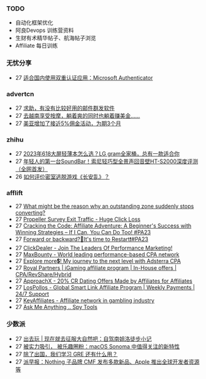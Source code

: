 ### TODO
-  自动化框架优化
-  阿良Devops 训练营资料
-  生财有术精华帖子、航海帖子浏览
-  Affiliate 每日训练

### 无忧分享
<!-- ruyo:START -->
-  27 [适合国内使用双重认证应用：Microsoft Authenticator](https://51.ruyo.net/18474.html)<!-- ruyo:END -->

### advertcn
<!-- advertcn:START -->
-  27 [求助，有没有比较好用的邮件群发软件](https://www.advertcn.com/forum.php?mod=viewthread&tid=112297)
-  27 [去越南享受按摩，躺着爽的同时也躺着赚美金……](https://www.advertcn.com/forum.php?mod=viewthread&tid=112296)
-  27 [美亚增加了接近5%佣金活动，为期3个月](https://www.advertcn.com/forum.php?mod=viewthread&tid=112294)<!-- advertcn:END -->

### zhihu
<!-- zhihu:START -->
-  27 [2023年618大屏轻薄本怎么选？LG gram全家桶，总有一款适合你](http://zhuanlan.zhihu.com/p/632641888?utm_campaign=rss&utm_medium=rss&utm_source=rss&utm_content=title)
-  27 [年轻人的第一台SoundBar！索尼轻巧型全景声回音壁HT-S2000深度评测（全网首发）](http://zhuanlan.zhihu.com/p/630990296?utm_campaign=rss&utm_medium=rss&utm_source=rss&utm_content=title)
-  26 [如何评价密室逃脱游戏《长安乱》？](http://www.zhihu.com/question/563950552/answer/3045961312?utm_campaign=rss&utm_medium=rss&utm_source=rss&utm_content=title)<!-- zhihu:END -->

### afflift
<!-- afflift:START -->
-  27 [What might be the reason why an outstanding zone suddenly stops converting?](https://afflift.com/f/threads/what-might-be-the-reason-why-an-outstanding-zone-suddenly-stops-converting.11685/)
-  27 [Propeller Survey Exit Traffic - Huge Click Loss](https://afflift.com/f/threads/propeller-survey-exit-traffic-huge-click-loss.11689/)
-  27 [Cracking the Code: Affiliate Adventure: A Beginner&#39;s Success with Winning Strategies – If I Can, You Can Do Too! #PA23](https://afflift.com/f/threads/cracking-the-code-affiliate-adventure-a-beginners-success-with-winning-strategies-%E2%80%93-if-i-can-you-can-do-too-pa23.11559/)
-  27 [Forward or backward?🥺It&#39;s time to Restart❗#PA23](https://afflift.com/f/threads/forward-or-backward-%F0%9F%A5%BAits-time-to-restart%E2%9D%97-pa23.11550/)
-  27 [ClickDealer - Join The Leaders Of Performance Marketing!](https://afflift.com/f/threads/clickdealer-join-the-leaders-of-performance-marketing.2440/)
-  27 [MaxBounty - World leading performance-based CPA network](https://afflift.com/f/threads/maxbounty-world-leading-performance-based-cpa-network.2743/)
-  27 [Explore more💲! My journey to the next level with Adsterra CPA](https://afflift.com/f/threads/explore-more%F0%9F%92%B2-my-journey-to-the-next-level-with-adsterra-cpa.11688/)
-  27 [Royal Partners | iGaming affiliate program | In-House offers | CPA/RevShare/Hybrid](https://afflift.com/f/threads/royal-partners-igaming-affiliate-program-in-house-offers-cpa-revshare-hybrid.10011/)
-  27 [ApproachX - 20% CR Dating Offers Made by Affiliates for Affiliates](https://afflift.com/f/threads/approachx-20-cr-dating-offers-made-by-affiliates-for-affiliates.9381/)
-  27 [LosPollos - Global Smart Link Affiliate Program | Weekly Payments | 24/7 Support](https://afflift.com/f/threads/lospollos-global-smart-link-affiliate-program-weekly-payments-24-7-support.1702/)
-  27 [KeyAffiliates - Affiliate network in gambling industry](https://afflift.com/f/threads/keyaffiliates-affiliate-network-in-gambling-industry.5468/)
-  27 [Ask Me Anything .. Spy Tools](https://afflift.com/f/threads/ask-me-anything-spy-tools.9343/)<!-- afflift:END -->

### 少数派
<!-- sspai:START -->
-  27 [出去玩 | 现在就去征服大自然吧：自驾南姐洛徒步小记](https://sspai.com/post/82818)
-  27 [被实力吸引， 被乐趣圈粉：macOS Sonoma 中值得关注的新特性](https://sspai.com/post/83228)
-  27 [除了出国，我们学习 GRE 还有什么用？](https://sspai.com/post/83125)
-  27 [派早报：Nothing 子品牌 CMF 发布多款新品、Apple 推出全球开发者资源等](https://sspai.com/post/83243)<!-- sspai:END -->
